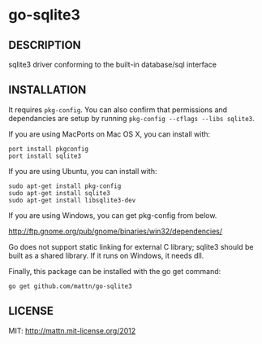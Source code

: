 go-sqlite3
==========

DESCRIPTION
-----------

sqlite3 driver conforming to the built-in database/sql interface

INSTALLATION
------------

It requires `pkg-config`.  You can also confirm that permissions and dependancies are setup by running `pkg-config --cflags --libs sqlite3`.

If you are using MacPorts on Mac OS X, you can install with:

    port install pkgconfig
    port install sqlite3
     
If you are using Ubuntu, you can install with:

    sudo apt-get install pkg-config
	sudo apt-get install sqlite3  
	sudo apt-get install libsqlite3-dev 
	
If you are using Windows, you can get pkg-config from below.

http://ftp.gnome.org/pub/gnome/binaries/win32/dependencies/

Go does not support static linking for external C library; sqlite3 should be built as a shared library. If it runs on Windows, it needs dll.

Finally, this package can be installed with the go get command:

    go get github.com/mattn/go-sqlite3

LICENSE
-------

MIT: http://mattn.mit-license.org/2012
